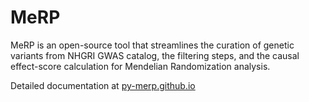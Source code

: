 MeRP
========
MeRP is an open-source tool that streamlines the curation of genetic variants from NHGRI GWAS catalog, the filtering steps, and the causal effect-score calculation for Mendelian Randomization analysis.

Detailed documentation at [py-merp.github.io](http://py-merp.github.io)

